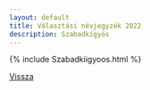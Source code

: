 ```yaml
---
layout: default
title: Választási névjegyzék 2022
description: Szabadkígyós
---
```


{% include Szabadkiigyoos.html %}

[Vissza](./)